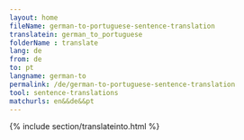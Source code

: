 ```yaml
---
layout: home
fileName: german-to-portuguese-sentence-translation
translatein: german_to_portuguese
folderName : translate
lang: de
from: de
to: pt
langname: german-to
permalink: /de/german-to-portuguese-sentence-translation
tool: sentence-translations
matchurls: en&&de&&pt
---
```

{% include section/translateinto.html %}
